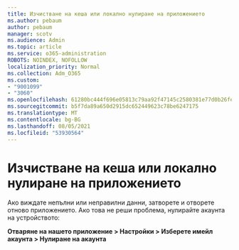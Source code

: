 ```yaml
---
title: Изчистване на кеша или локално нулиране на приложението
ms.author: pebaum
author: pebaum
manager: scotv
ms.audience: Admin
ms.topic: article
ms.service: o365-administration
ROBOTS: NOINDEX, NOFOLLOW
localization_priority: Normal
ms.collection: Adm_O365
ms.custom:
- "9001099"
- "3060"
ms.openlocfilehash: 61280bc444f696e05813c79aa92f47145c2580381e77d0b26fe6fdca527647a6
ms.sourcegitcommit: b5f7da89a650d2915dc652449623c78be6247175
ms.translationtype: MT
ms.contentlocale: bg-BG
ms.lasthandoff: 08/05/2021
ms.locfileid: "53930564"
---
```

# <a name="clear-the-cache-or-locally-reset-the-app"></a>Изчистване на кеша или локално нулиране на приложението

Ако виждате непълни или неправилни данни, затворете и отворете отново приложението.  Ако това не реши проблема, нулирайте акаунта на устройството: 

**Отваряне на нашето приложение > Настройки > Изберете имейл акаунта > Нулиране на акаунта**